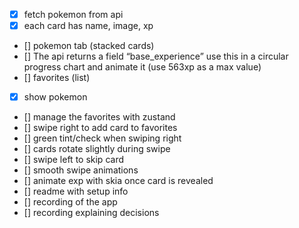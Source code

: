 - [x] fetch pokemon from api
- [x] each card has name, image, xp
- [] pokemon tab (stacked cards)
- [] The api returns a field “base_experience” use this in a circular progress chart and animate it (use 563xp as a max value)
- [] favorites (list)
- [x] show pokemon
- [] manage the favorites with zustand
- [] swipe right to add card to favorites
- [] green tint/check when swiping right
- [] cards rotate slightly during swipe
- [] swipe left to skip card
- [] smooth swipe animations
- [] animate exp with skia once card is revealed
- [] readme with setup info
- [] recording of the app
- [] recording explaining decisions